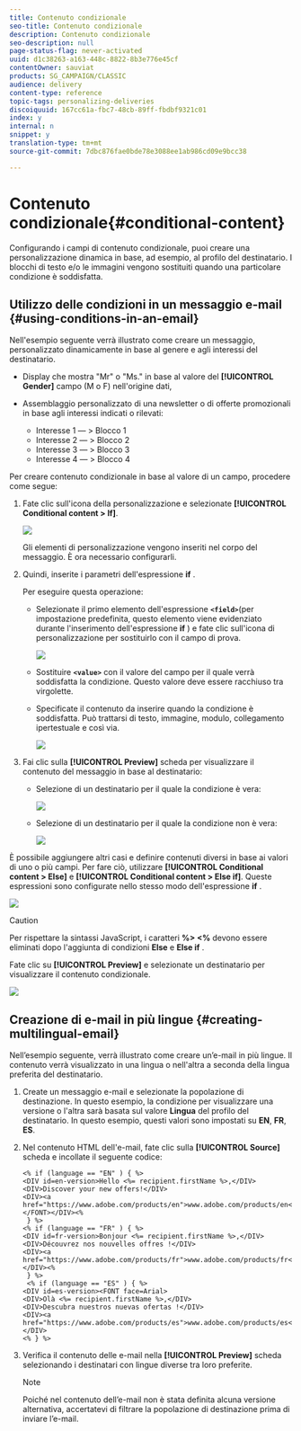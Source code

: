 ```yaml
---
title: Contenuto condizionale
seo-title: Contenuto condizionale
description: Contenuto condizionale
seo-description: null
page-status-flag: never-activated
uuid: d1c38263-a163-448c-8822-8b3e776e45cf
contentOwner: sauviat
products: SG_CAMPAIGN/CLASSIC
audience: delivery
content-type: reference
topic-tags: personalizing-deliveries
discoiquuid: 167cc61a-fbc7-48cb-89ff-fbdbf9321c01
index: y
internal: n
snippet: y
translation-type: tm+mt
source-git-commit: 7dbc876fae0bde78e3088ee1ab986cd09e9bcc38

---
```



# Contenuto condizionale{#conditional-content}

Configurando i campi di contenuto condizionale, puoi creare una personalizzazione dinamica in base, ad esempio, al profilo del destinatario. I blocchi di testo e/o le immagini vengono sostituiti quando una particolare condizione è soddisfatta.

## Utilizzo delle condizioni in un messaggio e-mail {#using-conditions-in-an-email}

Nell&#39;esempio seguente verrà illustrato come creare un messaggio, personalizzato dinamicamente in base al genere e agli interessi del destinatario.

* Display che mostra &quot;Mr&quot; o &quot;Ms.&quot; in base al valore del **[!UICONTROL Gender]** campo (M o F) nell&#39;origine dati,
* Assemblaggio personalizzato di una newsletter o di offerte promozionali in base agli interessi indicati o rilevati:

   * Interesse 1 — > Blocco 1
   * Interesse 2 — > Blocco 2
   * Interesse 3 — > Blocco 3
   * Interesse 4 — > Blocco 4

Per creare contenuto condizionale in base al valore di un campo, procedere come segue:

1. Fate clic sull&#39;icona della personalizzazione e selezionate **[!UICONTROL Conditional content > If]**.

   ![](assets/s_ncs_user_conditional_content02.png)

   Gli elementi di personalizzazione vengono inseriti nel corpo del messaggio. È ora necessario configurarli.

1. Quindi, inserite i parametri dell&#39;espressione **if** .

   Per eseguire questa operazione:

   * Selezionate il primo elemento dell&#39;espressione **`<field>`**(per impostazione predefinita, questo elemento viene evidenziato durante l&#39;inserimento dell&#39;espressione **if** ) e fate clic sull&#39;icona di personalizzazione per sostituirlo con il campo di prova.

      ![](assets/s_ncs_user_conditional_content03.png)

   * Sostituire **`<value>`** con il valore del campo per il quale verrà soddisfatta la condizione. Questo valore deve essere racchiuso tra virgolette.
   * Specificate il contenuto da inserire quando la condizione è soddisfatta. Può trattarsi di testo, immagine, modulo, collegamento ipertestuale e così via.

      ![](assets/s_ncs_user_conditional_content04.png)

1. Fai clic sulla **[!UICONTROL Preview]** scheda per visualizzare il contenuto del messaggio in base al destinatario:

   * Selezione di un destinatario per il quale la condizione è vera:

      ![](assets/s_ncs_user_conditional_content05.png)

   * Selezione di un destinatario per il quale la condizione non è vera:

      ![](assets/s_ncs_user_conditional_content06.png)

È possibile aggiungere altri casi e definire contenuti diversi in base ai valori di uno o più campi. Per fare ciò, utilizzare **[!UICONTROL Conditional content > Else]** e **[!UICONTROL Conditional content > Else if]**. Queste espressioni sono configurate nello stesso modo dell&#39;espressione **if** .

![](assets/s_ncs_user_conditional_content07.png)

>[!CAUTION]
>
>Per rispettare la sintassi JavaScript, i caratteri **%> &lt;%** devono essere eliminati dopo l&#39;aggiunta di condizioni **Else** e **Else if** .

Fate clic su **[!UICONTROL Preview]** e selezionate un destinatario per visualizzare il contenuto condizionale.

![](assets/s_ncs_user_conditional_content08.png)

## Creazione di e-mail in più lingue {#creating-multilingual-email}

Nell’esempio seguente, verrà illustrato come creare un’e-mail in più lingue. Il contenuto verrà visualizzato in una lingua o nell&#39;altra a seconda della lingua preferita del destinatario.

1. Create un messaggio e-mail e selezionate la popolazione di destinazione. In questo esempio, la condizione per visualizzare una versione o l&#39;altra sarà basata sul valore **Lingua** del profilo del destinatario. In questo esempio, questi valori sono impostati su **EN**, **FR**, **ES**.
1. Nel contenuto HTML dell&#39;e-mail, fate clic sulla **[!UICONTROL Source]** scheda e incollate il seguente codice:

   ```
   <% if (language == "EN" ) { %>
   <DIV id=en-version>Hello <%= recipient.firstName %>,</DIV>
   <DIV>Discover your new offers!</DIV>
   <DIV><a href="https://www.adobe.com/products/en">www.adobe.com/products/en</A></FONT></DIV><%
    } %>
   <% if (language == "FR" ) { %>
   <DIV id=fr-version>Bonjour <%= recipient.firstName %>,</DIV>
   <DIV>Découvrez nos nouvelles offres !</DIV>
   <DIV><a href="https://www.adobe.com/products/fr">www.adobe.com/products/fr</A></DIV><%
    } %>
    <% if (language == "ES" ) { %>
   <DIV id=es-version><FONT face=Arial>
   <DIV>Olà <%= recipient.firstName %>,</DIV>
   <DIV>Descubra nuestros nuevas ofertas !</DIV>
   <DIV><a href="https://www.adobe.com/products/es">www.adobe.com/products/es</A></DIV>
   <% } %>
   ```

1. Verifica il contenuto delle e-mail nella **[!UICONTROL Preview]** scheda selezionando i destinatari con lingue diverse tra loro preferite.

   >[!NOTE]
   >
   >Poiché nel contenuto dell’e-mail non è stata definita alcuna versione alternativa, accertatevi di filtrare la popolazione di destinazione prima di inviare l’e-mail.
